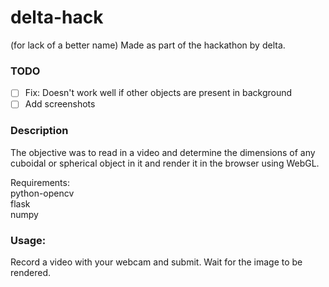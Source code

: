 # delta-hack
(for lack of a better name)
Made as part of the hackathon by delta. 

### TODO

- [ ] Fix: Doesn't work well if other objects are present in background
- [ ] Add screenshots

### Description

The objective was to read in a video and determine the dimensions of any cuboidal or spherical object in it and render it in the browser using WebGL.

Requirements:  
python-opencv  
flask  
numpy  

### Usage:

Record a video with your webcam and submit. Wait for the image to be rendered.

